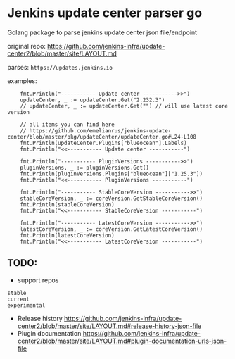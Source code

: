 
# Jenkins update center parser go

Golang package to parse jenkins update center json file/endpoint

original repo:
https://github.com/jenkins-infra/update-center2/blob/master/site/LAYOUT.md

parses:
`https://updates.jenkins.io`

examples:

```
    fmt.Println("----------- Update center ----------->>")
	updateCenter, _ := updateCenter.Get("2.232.3")
	// updateCenter, _ := updateCenter.Get("") // will use latest core version

	// all items you can find here
	// https://github.com/emelianrus/jenkins-update-center/blob/master/pkg/updateCenter/updateCenter.go#L24-L108
	fmt.Println(updateCenter.Plugins["blueocean"].Labels)
	fmt.Println("<<----------- Update center -----------")

	fmt.Println("----------- PluginVersions ----------->>")
	pluginVersions, _ := pluginVersions.Get()
	fmt.Println(pluginVersions.Plugins["blueocean"]["1.25.3"])
	fmt.Println("<<----------- PluginVersions -----------")

	fmt.Println("----------- StableCoreVersion ----------->>")
	stableCoreVersion, _ := coreVersion.GetStableCoreVersion()
	fmt.Println(stableCoreVersion)
	fmt.Println("<<----------- StableCoreVersion -----------")

	fmt.Println("----------- LatestCoreVersion ----------->>")
	latestCoreVersion, _ := coreVersion.GetLatestCoreVersion()
	fmt.Println(latestCoreVersion)
	fmt.Println("<<----------- LatestCoreVersion -----------")
```


## TODO:

* support repos
```
stable
current
experimental
```

* Release history https://github.com/jenkins-infra/update-center2/blob/master/site/LAYOUT.md#release-history-json-file
* Plugin documentation https://github.com/jenkins-infra/update-center2/blob/master/site/LAYOUT.md#plugin-documentation-urls-json-file
